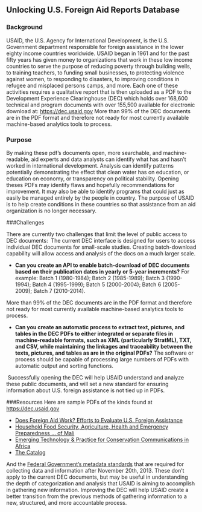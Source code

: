 ## Unlocking U.S. Foreign Aid Reports Database

### Background
USAID, the U.S. Agency for International Development, is the U.S. Government department responsible for foreign assistance in the lower eighty income countries worldwide.  USAID began in 1961 and for the past fifty years has given money to organizations that work in these low income countries to serve the purpose of reducing poverty through building wells, to training teachers, to funding small businesses, to protecting violence against women, to responding to disasters, to improving conditions in refugee and misplaced persons camps, and more.  Each one of these activities requires a qualitative report that is then uploaded as a PDF to the Development Experience Clearinghouse (DEC) which holds over 168,600 technical and program documents with over 155,500 available for electronic download at: https://dec.usaid.gov  More than 99% of the DEC documents are in the PDF format and therefore not ready for most currently available machine-based analytics tools to process.

### Purpose
By making these pdf’s documents open, more searchable, and machine-readable, aid experts and data analysts can identify what has and hasn’t worked in international development.  Analysis can identify patterns potentially demonstrating the effect that clean water has on education, or education on economy, or transparency on political stability.  Opening theses PDFs may identify flaws and hopefully recommendations for improvement. It may also be able to identify programs that could just as easily be managed entirely by the people in country.  The purpose of USAID is to help create conditions in these countries so that assistance from an aid organization is no longer necessary. 

###Challenges

There are currently two challenges that limit the level of public access to DEC documents:  The current DEC interface is designed for users to access individual DEC documents for small-scale studies.  Creating batch-download capability will allow access and analysis of the docs on a much larger scale.

- **Can you create an API to enable batch-download of DEC documents based on their publication dates in yearly or 5-year increments?** For example: Batch 1 (1980-1984); Batch 2 (1985-1989); Batch 3 (1990-1994); Batch 4 (1995-1999); Batch 5 (2000-2004); Batch 6 (2005-2009); Batch 7 (2010-2014).

More than 99% of the DEC documents are in the PDF format and therefore not ready for most currently available machine-based analytics tools to process.

-  **Can you create an automatic process to extract text, pictures, and tables in the DEC PDFs to either integrated or separate files in machine-readable formats, such as XML (particularly StratML), TXT, and CSV, while maintaining the linkages and traceability between the texts, pictures, and tables as are in the original PDFs?** The software or process should be capable of processing large numbers of PDFs with automatic output and sorting functions.

 Successfully opening the DEC will help USAID understand and analyze these public documents, and will set a new standard for ensuring information about U.S. foreign assistance is not tied up in PDFs.

###Resources
Here are sample PDFs of the kinds found at https://dec.usaid.gov

 - [Does Foreign Aid Work? Efforts to Evaluate U.S. Foreign Assistance](http://pdf.usaid.gov/pdf_docs/pcaac439.pdf)
 - [Household Food Security, Agriculture, Health and Emergency Preparedness &hellip; of Mali](http://pdf.usaid.gov/pdf_docs/pnady041.pdf)
 - [Emerging Technology & Practice for Conservation Communications in Africa](http://pdf.usaid.gov/pdf_docs/pnady812.pdf)
 - [The Catalog](http://pdf.usaid.gov/pdf_docs/pnaec555.pdf)

And the [Federal Government’s metadata standards](http://project-open-data.github.io/schema/) that are required for collecting data and information after November 20th, 2013. These don’t apply to the current DEC documents, but may be useful in understanding the depth of categorization and analysis that USAID is aiming to accomplish in gathering new information.  Improving the DEC will help USAID create a better transition from the previous methods of gathering information to a new, structured, and more accountable process.

